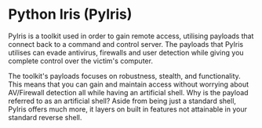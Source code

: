 # Python Iris (PyIris)
PyIris is a toolkit used in order to gain remote access, utilising payloads that connect back to a command and control server. The 
payloads that PyIris utilises can evade antivirus, firewalls and user detection while giving you complete control over the victim's 
computer.

The toolkit's payloads focuses on robustness, stealth, and functionality. This means that you can gain and maintain access without 
worrying about AV/Firewall detection all while having an artificial shell. Why is the payload referred to as an artificial shell? Aside 
from being just a standard shell, PyIris offers much more, it layers on built in features not attainable in your standard reverse shell.
